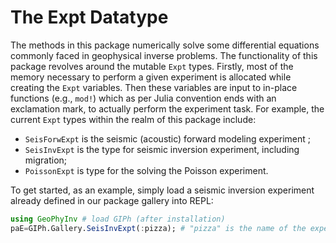 # The Expt Datatype

The methods in this package numerically solve some
differential equations commonly faced in geophysical inverse problems.
The functionality of this package revolves around the mutable `Expt` types.
Firstly, most of the memory necessary to perform a given experiment
is allocated while creating the `Expt` variables.
Then these variables are input to in-place functions (e.g., `mod!`)  which as per Julia convention ends with an exclamation mark, to actually perform the experiment task.
For example, the
current `Expt` types within the realm of this package include:

* `SeisForwExpt` is the seismic (acoustic) forward modeling experiment  ;
* `SeisInvExpt` is the type for seismic inversion experiment, including migration;
* `PoissonExpt` is type for the solving the Poisson experiment.

To get started, as an example, simply load a seismic inversion experiment already defined in our package gallery into REPL:

```julia
using GeoPhyInv # load GIPh (after installation)
paE=GIPh.Gallery.SeisInvExpt(:pizza); # "pizza" is the name of the experiment
```
